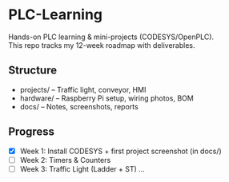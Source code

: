 # PLC-Learning

Hands-on PLC learning & mini-projects (CODESYS/OpenPLC).  
This repo tracks my 12-week roadmap with deliverables.

## Structure
- projects/ – Traffic light, conveyor, HMI
- hardware/ – Raspberry Pi setup, wiring photos, BOM
- docs/ – Notes, screenshots, reports

## Progress
- [x] Week 1: Install CODESYS + first project screenshot (in docs/)
- [ ] Week 2: Timers & Counters
- [ ] Week 3: Traffic Light (Ladder + ST)
...
